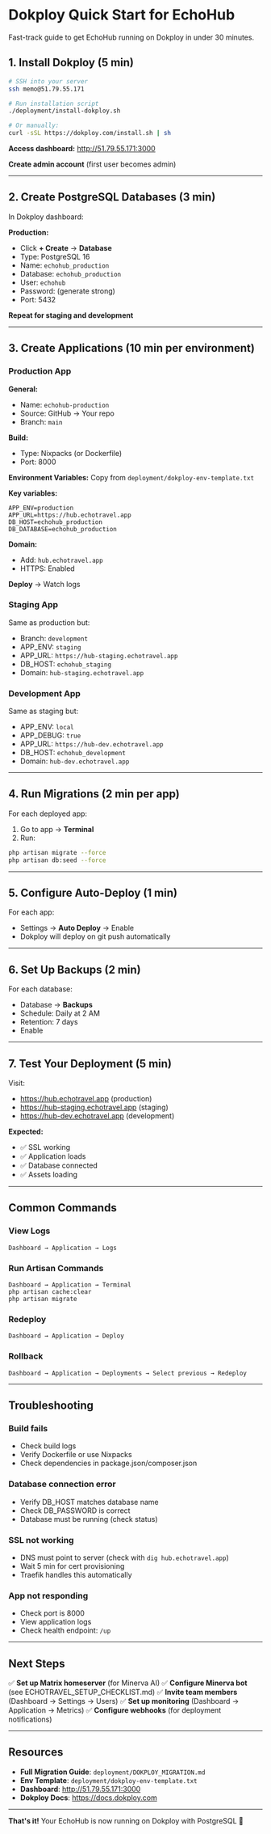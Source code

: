 # Dokploy Quick Start for EchoHub

Fast-track guide to get EchoHub running on Dokploy in under 30 minutes.

## 1. Install Dokploy (5 min)

```bash
# SSH into your server
ssh memo@51.79.55.171

# Run installation script
./deployment/install-dokploy.sh

# Or manually:
curl -sSL https://dokploy.com/install.sh | sh
```

**Access dashboard:** http://51.79.55.171:3000

**Create admin account** (first user becomes admin)

---

## 2. Create PostgreSQL Databases (3 min)

In Dokploy dashboard:

**Production:**
- Click **+ Create** → **Database**
- Type: PostgreSQL 16
- Name: `echohub_production`
- Database: `echohub_production`
- User: `echohub`
- Password: (generate strong)
- Port: 5432

**Repeat for staging and development**

---

## 3. Create Applications (10 min per environment)

### Production App

**General:**
- Name: `echohub-production`
- Source: GitHub → Your repo
- Branch: `main`

**Build:**
- Type: Nixpacks (or Dockerfile)
- Port: 8000

**Environment Variables:**
Copy from `deployment/dokploy-env-template.txt`

**Key variables:**
```env
APP_ENV=production
APP_URL=https://hub.echotravel.app
DB_HOST=echohub_production
DB_DATABASE=echohub_production
```

**Domain:**
- Add: `hub.echotravel.app`
- HTTPS: Enabled

**Deploy** → Watch logs

### Staging App

Same as production but:
- Branch: `development`
- APP_ENV: `staging`
- APP_URL: `https://hub-staging.echotravel.app`
- DB_HOST: `echohub_staging`
- Domain: `hub-staging.echotravel.app`

### Development App

Same as staging but:
- APP_ENV: `local`
- APP_DEBUG: `true`
- APP_URL: `https://hub-dev.echotravel.app`
- DB_HOST: `echohub_development`
- Domain: `hub-dev.echotravel.app`

---

## 4. Run Migrations (2 min per app)

For each deployed app:

1. Go to app → **Terminal**
2. Run:

```bash
php artisan migrate --force
php artisan db:seed --force
```

---

## 5. Configure Auto-Deploy (1 min)

For each app:
- Settings → **Auto Deploy** → Enable
- Dokploy will deploy on git push automatically

---

## 6. Set Up Backups (2 min)

For each database:
- Database → **Backups**
- Schedule: Daily at 2 AM
- Retention: 7 days
- Enable

---

## 7. Test Your Deployment (5 min)

Visit:
- https://hub.echotravel.app (production)
- https://hub-staging.echotravel.app (staging)
- https://hub-dev.echotravel.app (development)

**Expected:**
- ✅ SSL working
- ✅ Application loads
- ✅ Database connected
- ✅ Assets loading

---

## Common Commands

### View Logs
```
Dashboard → Application → Logs
```

### Run Artisan Commands
```
Dashboard → Application → Terminal
php artisan cache:clear
php artisan migrate
```

### Redeploy
```
Dashboard → Application → Deploy
```

### Rollback
```
Dashboard → Application → Deployments → Select previous → Redeploy
```

---

## Troubleshooting

### Build fails
- Check build logs
- Verify Dockerfile or use Nixpacks
- Check dependencies in package.json/composer.json

### Database connection error
- Verify DB_HOST matches database name
- Check DB_PASSWORD is correct
- Database must be running (check status)

### SSL not working
- DNS must point to server (check with `dig hub.echotravel.app`)
- Wait 5 min for cert provisioning
- Traefik handles this automatically

### App not responding
- Check port is 8000
- View application logs
- Check health endpoint: `/up`

---

## Next Steps

✅ **Set up Matrix homeserver** (for Minerva AI)
✅ **Configure Minerva bot** (see ECHOTRAVEL_SETUP_CHECKLIST.md)
✅ **Invite team members** (Dashboard → Settings → Users)
✅ **Set up monitoring** (Dashboard → Application → Metrics)
✅ **Configure webhooks** (for deployment notifications)

---

## Resources

- **Full Migration Guide**: `deployment/DOKPLOY_MIGRATION.md`
- **Env Template**: `deployment/dokploy-env-template.txt`
- **Dashboard**: http://51.79.55.171:3000
- **Dokploy Docs**: https://docs.dokploy.com

---

**That's it!** Your EchoHub is now running on Dokploy with PostgreSQL 🎉
